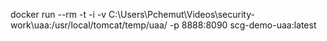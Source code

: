  docker run --rm -t -i -v C:\Users\Pchemut\Videos\security-work\uaa:/usr/local/tomcat/temp/uaa/ -p 8888:8090 scg-demo-uaa:latest 